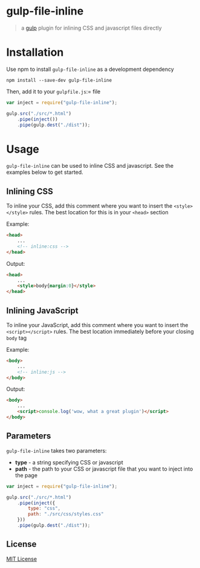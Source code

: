 
# gulp-file-inline

> a [gulp](https://github.com/wearefractal/gulp) plugin for inlining CSS and javascript files directly

# Installation

Use npm to install `gulp-file-inline` as a development dependency

```shell
npm install --save-dev gulp-file-inline
```

Then, add it to your `gulpfile.js`:= file

```javascript
var inject = require("gulp-file-inline");

gulp.src("./src/*.html")
	.pipe(inject())
	.pipe(gulp.dest("./dist"));
```

# Usage
`gulp-file-inline` can be used to inline CSS and javascript. See the examples below to get started.

## Inlining CSS
To inline your CSS, add this comment where you want to insert the `<style></style>` rules. The best location for this is in your `<head>` section

Example:
```html
<head>
	...
	<!-- inline:css -->
</head>
```
Output:
```html
<head>
	...
	<style>body{margin:0}</style>
</head>
```

## Inlining JavaScript
To inline your JavaScript, add this comment where you want to insert the `<script></script>` rules. The best location immediately before your closing `body` tag

Example:
```html
<body>
	...
	<!-- inline:js -->
</body>
```
Output:
```html
<body>
	...
	<script>console.log('wow, what a great plugin')</script>
</body>
```

## Parameters
`gulp-file-inline` takes two parameters:

- **type** - a string specifying CSS or javascript
- **path** - the path to your CSS or javascript file that you want to inject into the page

```javascript
var inject = require("gulp-file-inline");

gulp.src("./src/*.html")
	.pipe(inject({
		type: "css",
		path: "./src/css/styles.css"
	}))
	.pipe(gulp.dest("./dist"));
```

## License

[MIT License](http://en.wikipedia.org/wiki/MIT_License)